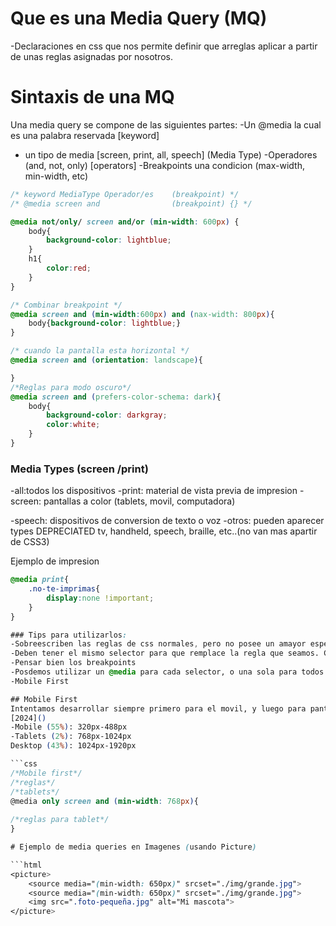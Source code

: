 
# Que es una Media Query (MQ)

-Declaraciones en css que nos permite definir que arreglas aplicar a partir de unas reglas asignadas por nosotros.

# Sintaxis de una MQ
Una media query se compone de las siguientes partes:
-Un @media la cual es una palabra reservada [keyword]
- un tipo de media [screen, print, all, speech] (Media Type)
-Operadores (and, not, only) [operators]
-Breakpoints una condicion (max-width, min-width, etc)

```css
/* keyword MediaType Operador/es    (breakpoint) */
/* @media screen and                (breakpoint) {} */

@media not/only/ screen and/or (min-width: 600px) {
    body{
        background-color: lightblue;
    }
    h1{
        color:red;
    }
}

/* Combinar breakpoint */
@media screen and (min-width:600px) and (nax-width: 800px){
    body{background-color: lightblue;}
}

/* cuando la pantalla esta horizontal */
@media screen and (orientation: landscape){

}
/*Reglas para modo oscuro*/
@media screen and (prefers-color-schema: dark){
    body{
        background-color: darkgray;
        color:white;
    }
}


``` 


### Media Types (screen /print)
-all:todos los dispositivos
-print: material de vista previa de impresion
-screen: pantallas a color (tablets, movil, computadora)

-speech: dispositivos de conversion de texto o voz
-otros: pueden aparecer types DEPRECIATED tv, handheld, speech, braille, etc..(no van mas apartir de CSS3)

Ejemplo de impresion
```css
@media print{
    .no-te-imprimas{
        display:none !important;
    }
}

### Tips para utilizarlos:
-Sobreescriben las reglas de css normales, pero no posee un amayor especificidad por lo tanto las media queries deben estar por debajo de las reglas que quiera reeplazar
-Deben tener el mismo selector para que remplace la regla que seamos. Como excepcion podemos utilizar las reglas principales en vez de especificas (background para remplazar background-color)
-Pensar bien los breakpoints
-Posdemos utilizar un @media para cada selector, o una sola para todos los selectores(recomendado)
-Mobile First

## Mobile First
Intentamos desarrollar siempre primero para el movil, y luego para pantallas mas grandes. De esta manera nos aseguramos de que se vea bien en dispositivos móviles.
[2024]()
-Mobile (55%): 320px-488px
-Tablets (2%): 768px-1024px
Desktop (43%): 1024px-1920px

```css
/*Mobile first*/
/*reglas*/
/*tablets*/
@media only screen and (min-width: 768px){
    
/*reglas para tablet*/
}

# Ejemplo de media queries en Imagenes (usando Picture)

```html
<picture>
    <source media="(min-width: 650px)" srcset="./img/grande.jpg">
    <source media="(min-width: 650px)" srcset="./img/grande.jpg">
    <img src=".foto-pequeña.jpg" alt="Mi mascota">
</picture>
